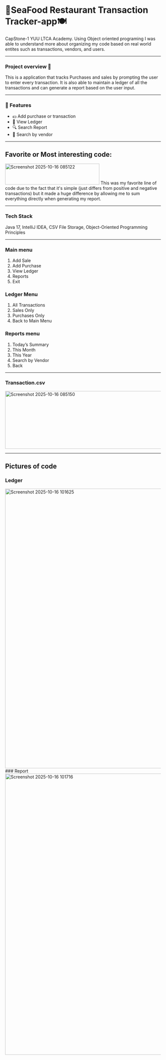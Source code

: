 # 🎣SeaFood Restaurant Transaction Tracker-app🍽️
CapStone-1 YUU LTCA Academy.
Using Object oriented programing I was able to understand more about organizing my code based on real world entites such as transactions, vendors, and users.

---

### Project overview 📑
This is a application that tracks Purchases and sales by prompting the user to enter every transaction. It is also able to maintain a ledger of all the transactions and can generate a report based on the user input.

---

### 🚀 Features
- 💵 Add purchase or transaction
- 📄 View Ledger
- 🔍 Search Report 
- 👤 Search by vendor

---  

## Favorite or Most interesting code:
<img width="305" height="68" alt="Screenshot 2025-10-16 085122" src="https://github.com/user-attachments/assets/75417532-1b08-4432-92e9-c76fc4f890fb" />
This was my favorite line of code due to the fact that it's simple (just differs from positive and negative transactions) but it made a huge difference by allowing me to sum everything directly when generating my report.

---  

### Tech Stack
Java 17, IntelliJ IDEA, CSV File Storage, Object-Oriented Programming Principles

---

### Main menu
1) Add Sale
2) Add Purchase
3) View Ledger
4) Reports
5) Exit
### Ledger Menu
1) All Transactions
2) Sales Only
3) Purchases Only
4) Back to Main Menu
### Reports menu
1) Today’s Summary
2) This Month
3) This Year
4) Search by Vendor
5) Back

---  

### Transaction.csv
<img width="1279" height="187" alt="Screenshot 2025-10-16 085150" src="https://github.com/user-attachments/assets/8a41ff1e-aff3-4805-ba21-05de9b73a1c2" />

---

## Pictures of code 
### Ledger 
<img width="1796" height="905" alt="Screenshot 2025-10-16 101625" src="https://github.com/user-attachments/assets/5e38d8dd-9b83-4428-8ed6-2e11e7281209" />
### Report
<img width="1806" height="910" alt="Screenshot 2025-10-16 101716" src="https://github.com/user-attachments/assets/c5cadf04-e973-455b-9d46-d5841b8945d4" />
